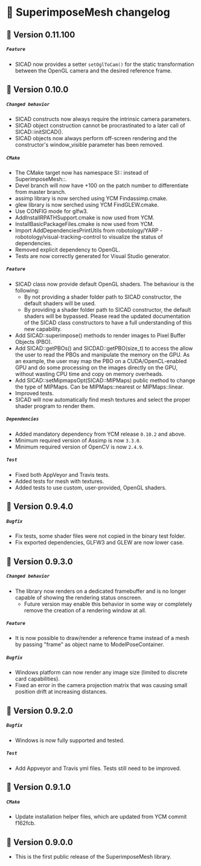 # 📜 SuperimposeMesh changelog

## 🔖 Version 0.11.100
##### `Feature`
 - SICAD now provides a setter `setOglToCam()` for the static transformation between the OpenGL camera and the desired reference frame.

## 🔖 Version 0.10.0
##### `Changed behavior`
 - SICAD constructs now always require the intrinsic camera parameters.
 - SICAD object construction cannot be procrastinated to a later call of SICAD::initSICAD().
 - SICAD objects now always perform off-screen rendering and the constructor's window_visible parameter has been removed.

##### `CMake`
 - The CMake target now has namespace SI:: instead of SuperimposeMesh::.
 - Devel branch will now have +100 on the patch number to differentiate from master branch.
 - assimp library is now serched using YCM Findassimp.cmake.
 - glew library is now serched using YCM FindGLEW.cmake.
 - Use CONFIG mode for glfw3.
 - AddInstallRPATHSupport.cmake is now used from YCM.
 - InstallBasicPackageFiles.cmake is now used from YCM.
 - Import AddDependenciesPrintUtils from robotology/YARP - robotology/visual-tracking-control to visualize the status of dependencies.
 - Removed explicit dependency to OpenGL.
 - Tests are now correctly generated for Visual Studio generator.

##### `Feature`
 - SICAD class now provide default OpenGL shaders. The behaviour is the following:
   - By not providing a shader folder path to SICAD constructor, the default shaders will be used.
   - By providing a shader folder path to SICAD constructor, the default shaders will be bypassed.
   Please read the updated documentation of the SICAD class constructors to have a full understanding of this new capability.
 - Add SICAD::superimpose() methods to render images to Pixel Buffer Objects (PBO).
 - Add SICAD::getPBOs() and SICDAD::getPBO(size_t) to access the allow the user to read the PBOs and manipulate the memory on the GPU.
    As an example, the user may map the PBO on a CUDA/OpenCL-enabled GPU and do some processing on the images directly on the GPU, without wasting CPU time and copy on memory overheads.
 - Add SICAD::setMipmapsOpt(SICAD::MIPMaps) public method to change the type of MIPMaps. Can be MIPMaps::nearest or MIPMaps::linear.
 - Improved tests.
 - SICAD will now automatically find mesh textures and select the proper shader program to render them.

##### `Dependencies`
 - Added mandatory dependency from YCM release `0.10.2` and above.
 - Minimum required version of Assimp is now `3.3.0`.
 - Minimum required version of OpenCV is now `2.4.9`.

##### `Test`
 - Fixed both AppVeyor and Travis tests.
 - Added tests for mesh with textures.
 - Added tests to use custom, user-provided, OpenGL shaders.


## 🔖 Version 0.9.4.0
##### `Bugfix`
 - Fix tests, some shader files were not copied in the binary test folder.
 - Fix exported dependencies, GLFW3 and GLEW are now lower case.


## 🔖 Version 0.9.3.0
##### `Changed behavior`
 - The library now renders on a dedicated framebuffer and is no longer capable of showing the rendering status onscreen.
   - Future version may enable this behavior in some way or completely remove the creation of a rendering window at all.

##### `Feature`
 - It is now possible to draw/render a reference frame instead of a mesh by passing "frame" as object name to ModelPoseContainer.

##### `Bugfix`
 - Windows platform can now render any image size (limited to discrete card capabilities).
 - Fixed an error in the camera projection matrix that was causing small position drift at increasing distances.


## 🔖 Version 0.9.2.0
##### `Bugfix`
 - Windows is now fully supported and tested.

##### `Test`
 - Add Appveyor and Travis yml files. Tests still need to be improved.


## 🔖 Version 0.9.1.0
##### `CMake`
 - Update installation helper files, which are updated from YCM commit f162fcb.


## 🔖 Version 0.9.0.0

 - This is the first public release of the SuperimposeMesh library.
